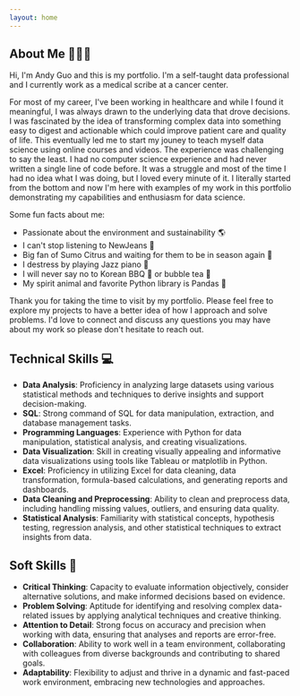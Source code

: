 ```yaml
---
layout: home
---
```

About Me 🙋🏻‍♂️
--------
Hi, I'm Andy Guo and this is my portfolio. I'm a self-taught data professional and I currently work as a medical scribe at a cancer center.

For most of my career, I've been working in healthcare and while I found it meaningful, I was always drawn to the underlying data that drove decisions. I was fascinated by the idea of transforming complex data into something easy to digest and actionable which could improve patient care and quality of life. This eventually led me to start my jouney to teach myself data science using online courses and videos. The experience was challenging to say the least. I had no computer science experience and had never written a single line of code before. It was a struggle and most of the time I had no idea what I was doing, but I loved every minute of it. I literally started from the bottom and now I'm here with examples of my work in this portfolio demonstrating my capabilities and enthusiasm for data science. 

Some fun facts about me:
- Passionate about the environment and sustainability 🌎
- I can't stop listening to NewJeans 👖
- Big fan of Sumo Citrus and waiting for them to be in season again 🍊
- I destress by playing Jazz piano 🎹
- I will never say no to Korean BBQ 🥩 or bubble tea 🧋
- My spirit animal and favorite Python library is Pandas 🐼

Thank you for taking the time to visit by my portfolio. Please feel free to explore my projects to have a better idea of how I approach and solve problems. I'd love to connect and discuss any questions you may have about my work so please don't hesitate to reach out.

Technical Skills 💻
----------------
- **Data Analysis**: Proficiency in analyzing large datasets using various statistical methods and techniques to derive insights and support decision-making.
- **SQL**: Strong command of SQL for data manipulation, extraction, and database management tasks.
- **Programming Languages**: Experience with Python for data manipulation, statistical analysis, and creating visualizations. 
- **Data Visualization**: Skill in creating visually appealing and informative data visualizations using tools like Tableau or matplotlib in Python.
- **Excel**: Proficiency in utilizing Excel for data cleaning, data transformation, formula-based calculations, and generating reports and dashboards.
- **Data Cleaning and Preprocessing**: Ability to clean and preprocess data, including handling missing values, outliers, and ensuring data quality.
- **Statistical Analysis**: Familiarity with statistical concepts, hypothesis testing, regression analysis, and other statistical techniques to extract insights from data.

Soft Skills 🤝
-----------
- **Critical Thinking**: Capacity to evaluate information objectively, consider alternative solutions, and make informed decisions based on evidence.
- **Problem Solving**: Aptitude for identifying and resolving complex data-related issues by applying analytical techniques and creative thinking.
- **Attention to Detail**: Strong focus on accuracy and precision when working with data, ensuring that analyses and reports are error-free.
- **Collaboration**: Ability to work well in a team environment, collaborating with colleagues from diverse backgrounds and contributing to shared goals.
- **Adaptability**: Flexibility to adjust and thrive in a dynamic and fast-paced work environment, embracing new technologies and approaches.
